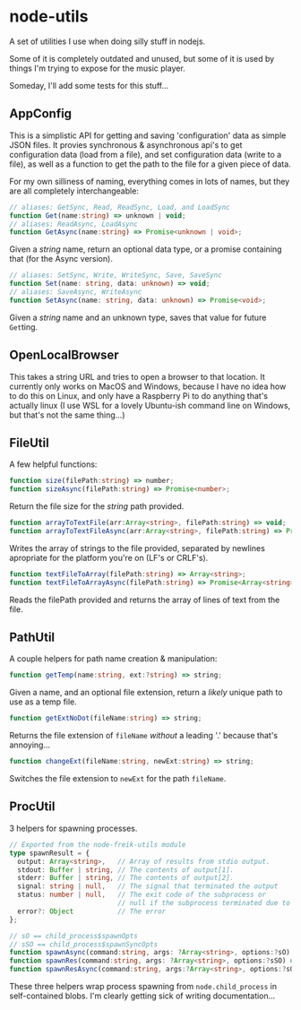 # node-utils

A set of utilities I use when doing silly stuff in nodejs.

Some of it is completely outdated and unused, but some of it is used by things
I'm trying to expose for the music player.

Someday, I'll add some tests for this stuff...

## AppConfig

This is a simplistic API for getting and saving 'configuration' data as simple
JSON files. It provies synchronous & asynchronous api's to get configuration
data (load from a file), and set configuration data (write to a file), as well
as a function to get the path to the file for a given piece of data.

For my own silliness of naming, everything comes in lots of names, but they are
all completely interchangeable:

```typescript
// aliases: GetSync, Read, ReadSync, Load, and LoadSync
function Get(name:string) => unknown | void;
// aliases: ReadAsync, LoadAsync
function GetAsync(name:string) => Promise<unknown | void>;
```

Given a _string_ name, return an optional data type, or a promise containing
that (for the Async version).

```typescript
// aliases: SetSync, Write, WriteSync, Save, SaveSync
function Set(name: string, data: unknown) => void;
// aliases: SaveAsync, WriteAsync
function SetAsync(name: string, data: unknown) => Promise<void>;
```

Given a _string_ name and an unknown type, saves that value for future
`Get`ting.

## OpenLocalBrowser

This takes a string URL and tries to open a browser to that location. It
currently only works on MacOS and Windows, because I have no idea how to do this
on Linux, and only have a Raspberry Pi to do anything that's actually linux (I
use WSL for a lovely Ubuntu-ish command line on Windows, but that's not the same
thing...)

## FileUtil

A few helpful functions:

```typescript
function size(filePath:string) => number;
function sizeAsync(filePath:string) => Promise<number>;
```

Return the file size for the _string_ path provided.

```typescript
function arrayToTextFile(arr:Array<string>, filePath:string) => void;
function arrayToTextFileAsync(arr:Array<string>, filePath:string) => Promise<void>;
```

Writes the array of strings to the file provided, separated by newlines
apropriate for the platform you're on (LF's or CRLF's).

```typescript
function textFileToArray(filePath:string) => Array<string>;
function textFileToArrayAsync(filePath:string) => Promise<Array<string>>;
```

Reads the filePath provided and returns the array of lines of text from the
file.

## PathUtil

A couple helpers for path name creation & manipulation:

```typescript
function getTemp(name:string, ext:?string) => string;
```

Given a name, and an optional file extension, return a _likely_ unique path to
use as a temp file.

```typescript
function getExtNoDot(fileName:string) => string;
```

Returns the file extension of `fileName` _without_ a leading '.' because that's
annoying...

```typescript
function changeExt(fileName:string, newExt:string) => string;
```

Switches the file extension to `newExt` for the path `fileName`.

## ProcUtil

3 helpers for spawning processes.

```typescript
// Exported from the node-freik-utils module
type spawnResult = {
  output: Array<string>,   // Array of results from stdio output.
  stdout: Buffer | string, // The contents of output[1].
  stderr: Buffer | string, // The contents of output[2].
  signal: string | null,   // The signal that terminated the output
  status: number | null,   // The exit code of the subprocess or
                           // null if the subprocess terminated due to a signal.
  error?: Object           // The error
};

// sO == child_process$spawnOpts
// sSO == child_process$spawnSyncOpts
function spawnAsync(command:string, args: ?Array<string>, options:?sO) => Promise<spawnResult>;
function spawnRes(command:string, args: ?Array<string>, options:?sSO) => boolean;
function spawnResAsync(command:string, args:?Array<string>, options:?sO) => Promise<boolean>;
```

These three helpers wrap process spawning from `node.child_process` in
self-contained blobs. I'm clearly getting sick of writing documentation...
